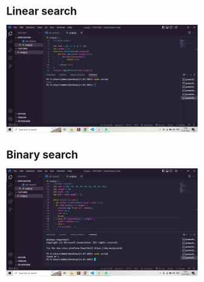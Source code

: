 <h1>Linear search</h1>
<img src="./images/Screenshot (288).png" alt="">
<h1>Binary search</h1>
<img src="./images/Screenshot (287).png" alt="">